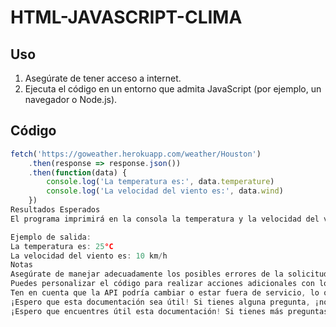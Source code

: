 # HTML-JAVASCRIPT-CLIMA
## Uso
1. Asegúrate de tener acceso a internet.
2. Ejecuta el código en un entorno que admita JavaScript (por ejemplo, un navegador o Node.js).

## Código
```javascript
fetch('https://goweather.herokuapp.com/weather/Houston')
    .then(response => response.json())
    .then(function(data) {
        console.log('La temperatura es:', data.temperature)
        console.log('La velocidad del viento es:', data.wind)
    })
Resultados Esperados
El programa imprimirá en la consola la temperatura y la velocidad del viento de Houston.

Ejemplo de salida:
La temperatura es: 25°C
La velocidad del viento es: 10 km/h
Notas
Asegúrate de manejar adecuadamente los posibles errores de la solicitud a la API.
Puedes personalizar el código para realizar acciones adicionales con los datos proporcionados por la API.
Ten en cuenta que la API podría cambiar o estar fuera de servicio, lo que puede afectar la ejecución del código.
¡Espero que esta documentación sea útil! Si tienes alguna pregunta, ¡no dudes en preguntar! 🚀
¡Espero que encuentres útil esta documentación! Si tienes más preguntas o necesitas ajustes, estoy aquí para ayudarte. 🌟
